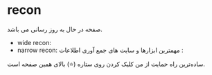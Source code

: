 # recon

صفحه در حال به روز رسانی می باشد.

- wide recon:
- narrow recon:
مهمترین ابزارها و سایت های جمع آوری اطلاعات :


ساده‌ترین راه حمایت از من کلیک کردن روی ستاره (⭐) بالای همین صفحه است.

